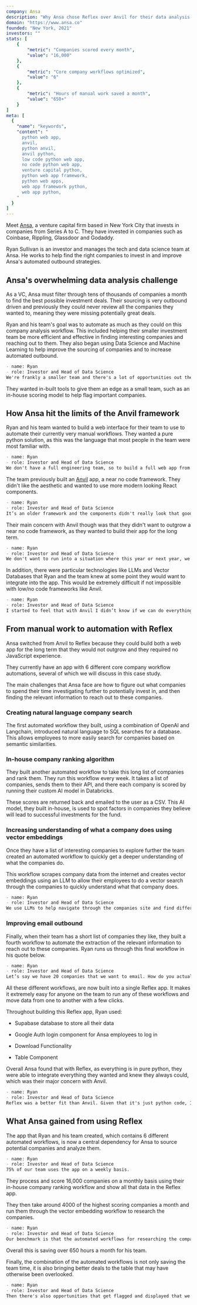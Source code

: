 ```yaml
---
company: Ansa
description: "Why Ansa chose Reflex over Anvil for their data analysis workflow automations"
domain: "https://www.ansa.co"
founded: "New York, 2021"
investors: ""
stats: [
    {
        "metric": "Companies scored every month",
        "value": "16,000"
    },
    {
        "metric": "Core company workflows optimized",
        "value": "6"
    },
    {
        "metric": "Hours of manual work saved a month",
        "value": "650+"
    }
]
meta: [
  {
    "name": "keywords",
    "content": "
      python web app,
      anvil,
      python anvil,
      anvil python,
      low code python web app,
      no code python web app,
      venture capital python,
      python web app framework,
      python web apps,
      web app framework python,
      web app python,
    "
  }
]
---
```



Meet [Ansa](www.ansa.co), a venture capital firm based in New York City that invests in companies from Series A to C. They have invested in companies such as Coinbase, Rippling, Glassdoor and Godaddy.

Ryan Sullivan is an investor and manages the tech and data science team at Ansa. He works to help find the right companies to invest in and improve Ansa's automated outbound strategies.


## Ansa's overwhelming data analysis challenge

As a VC, Ansa must filter through tens of thousands of companies a month to find the best possible investment deals. Their sourcing is very outbound driven and previously they could never review all the companies they wanted to, meaning they were missing potentially great deals.

Ryan and his team's goal was to automate as much as they could on this company analysis workflow. This included helping their smaller investment team be more efficient and effective in finding interesting companies and reaching out to them. They also began using Data Science and Machine Learning to help improve the sourcing of companies and to increase automated outbound. 

```md quote
- name: Ryan
- role: Investor and Head of Data Science
We're frankly a smaller team and there's a lot of opportunities out there, so we're trying to automate as much as we can on the workflow side to help our smaller team be efficient and cover as many companies as possible, researching them and scaling out our outbound.
```

They wanted in-built tools to give them an edge as a small team, such as an in-house scoring model to help flag important companies.


## How Ansa hit the limits of the Anvil framework

Ryan and his team wanted to build a web interface for their team to use to automate their currently very manual workflows. They wanted a pure python solution, as this was the language that most people in the team were most familiar with. 

```md quote
- name: Ryan
- role: Investor and Head of Data Science
We don't have a full engineering team, so to build a full web app from scratch seemed like a lot for me to do. In addition, we don't have experience on the JavaScript side.
```

The team previously built an [Anvil](https://anvil.works) app, a near no code framework. They didn't like the aesthetic and wanted to use more modern looking React components.

```md quote
- name: Ryan
- role: Investor and Head of Data Science
It’s an older framework and the components didn't really look that good. We wanted to use react components and just make it look a little bit more modern.
```

Their main concern with Anvil though was that they didn't want to outgrow a near no code framework, as they wanted to build their app for the long term.


```md quote
- name: Ryan
- role: Investor and Head of Data Science
We don't want to run into a situation where this year or next year, we want to add more functionality that Anvil doesn't have and we're not able to integrate it. We know we're building this for the long term and we want to have flexibility and not outgrow it.
```

In addition, there were particular technologies like LLMs and Vector Databases that Ryan and the team knew at some point they would want to integrate into the app. This would be extremely difficult if not impossible with low/no code frameworks like Anvil.


```md quote
- name: Ryan
- role: Investor and Head of Data Science
I started to feel that with Anvil I didn’t know if we can do everything. If they don't have a component for it, I wouldn’t know how to integrate it. For example some of the newer stuff we do with vector databases and embeddings or LLMs would be harder to do in Anvil as we would be stuck with the integration that Anvil have.
```


## From manual work to automation with Reflex

Ansa switched from Anvil to Reflex because they could build both a web app for the long term that they would not outgrow and they required no JavaScript experience.

They currently have an app with 6 different core company workflow automations, several of which we will discuss in this case study. 

The main challenges that Ansa face are how to figure out what companies to spend their time investigating further to potentially invest in, and then finding the relevant information to reach out to these companies.


### Creating natural language company search 

The first automated workflow they built, using a combination of OpenAI and Langchain, introduced natural language to SQL searches for a database. This allows employees to more easily search for companies based on semantic similarities. 


### In-house company ranking algorithm 

They built another automated workflow to take this long list of companies and rank them. They run this workflow every week. It takes a list of companies, sends them to their API, and there each company is scored by running their custom AI model in Databricks. 

These scores are returned back and emailed to the user as a CSV. This AI model, they built in-house, is used to spot factors in companies they believe will lead to successful investments for the fund. 


### Increasing understanding of what a company does using vector embeddings

Once they have a list of interesting companies to explore further the team created an automated workflow to quickly get a deeper understanding of what the companies do. 

This workflow scrapes company data from the internet and creates vector embeddings using an LLM to allow their employees to do a vector search through the companies to quickly understand what that company does. 


```md quote
- name: Ryan
- role: Investor and Head of Data Science
We use LLMs to help navigate through the companies site and find different details. For example the customer page for one website, may be different from another. The LLM then summarizes all that data and creates embeddings on them and then we use that for the searches. The LLMs help us normalize across different companies, even if pages are named differently, so we can easily search through all of them and figure out what the company does.
```


### Improving email outbound 

Finally, when their team has a short list of companies they like, they built a fourth workflow to automate the extraction of the relevant information to reach out to these companies. Ryan runs us through this final workflow in his quote below.


```md quote
- name: Ryan
- role: Investor and Head of Data Science
Let’s say we have 20 companies that we want to email. How do you actually reach out and email those companies? We launch a script, that runs through a Reflex background event, that'll go through each company, check the CRM ownership, it'll tag it, fill out relevant fields and find the best person to reach out to. A lot of times, especially with early stage companies, it's not always clear who the founder or CEO is or what their email is. So this workflow will find their email, test all that, and then it will go to our email engagement and tracking tool and add it there and make sure everything is relevant. Before we would do this all manually. Now with this new workflow built in Reflex it is as easy as click and it’s done.
```


All these different workflows, are now built into a single Reflex app. It makes it extremely easy for anyone on the team to run any of these workflows and move data from one to another with a few clicks.

Throughout building this Reflex app, Ryan used:

- Supabase database to store all their data

- Google Auth login component for Ansa employees to log in

- Download Functionality 

- Table Component


Overall Ansa found that with Reflex, as everything is in pure python, they were able to integrate everything they wanted and knew they always could, which was their major concern with Anvil.


```md quote
- name: Ryan
- role: Investor and Head of Data Science
Reflex was a better fit than Anvil. Given that it's just python code, I'm always comfortable that we'll be able use different tools and to figure out how to make it work with Reflex versus being stuck with the integrations that Anvil have.
```


## What Ansa gained from using Reflex

The app that Ryan and his team created, which contains 6 different automated workflows, is now a central dependency for Ansa to source potential companies and analyze them.

```md quote
- name: Ryan
- role: Investor and Head of Data Science
75% of our team uses the app on a weekly basis.
```

They process and score 16,000 companies on a monthly basis using their in-house company ranking workflow and show all that data in the Reflex app.

They then take around 4000 of the highest scoring companies a month and run them through the vector embedding workflow to research the companies.

```md quote
- name: Ryan
- role: Investor and Head of Data Science
Our benchmark is that the automated workflows for researching the company and adding it into the outreach cadence saves 10 minutes per company versus doing it manually.
```

Overall this is saving over 650 hours a month for his team.

Finally, the combination of the automated workflows is not only saving the team time, it is also bringing better deals to the table that may have otherwise been overlooked.

```md quote
- name: Ryan
- role: Investor and Head of Data Science
Then there's also opportunities that get flagged and displayed that we probably otherwise would have missed.
```

